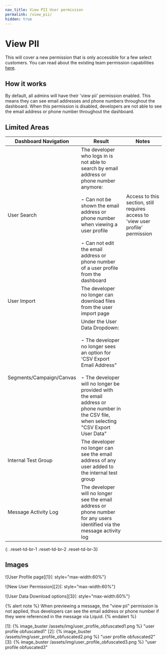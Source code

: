 ```yaml
---
nav_title: View PII User permission
permalink: /view_pii/
hidden: true
---
```


# View PII

This will cover a new permission that is only accessible for a few select customers.  You can read about the existing team permission capabilities [here](https://www.braze.com/docs/user_guide/administrative/manage_your_braze_users/user_permissions/#available-limited-and-team-role-permissions).

## How it works

By default, all admins will have their 'view pii' permission enabled.  This means they can see email addresses and phone numbers throughout the dashboard.
When this permission is disabled, developers are not able to see the email address or phone number throughout the dashboard.

## Limited Areas

|Dashboard Navigation| Result| Notes|
|--------------------|-------|------|
|User Search| The developer who logs in is not able to search by email address or phone number anymore:<br><br>__&#45;__ Can not be shown the email address or phone number when viewing a user profile<br><br>__&#45;__ Can not edit the email address or phone number of a user profile from the dashboard| Access to this section, still requires access to 'view user profile' permission |
|User Import| The developer no longer can download files from the user import page| |
|Segments/Campaign/Canvas |Under the User Data Dropdown: <br><br>__&#45;__ The developer no longer sees an option for 'CSV Export Email Address"<br><br>__&#45;__ The developer will no longer be provided with the email address or phone number in the CSV file, when selecting "CSV Export User Data"||
|Internal Test Group| The developer no longer can see the email address of any user added to the internal test group | | 
|Message Activity Log | The developer will no longer see the email address or phone number for any users identified via the message activity log | | 
{: .reset-td-br-1 .reset-td-br-2 .reset-td-br-3}

## Images

![User Profile page][1]{: style="max-width:60%"}

![New User Permission][2]{: style="max-width:60%"}

![User Data Download options][3]{: style="max-width:60%"}

{% alert note %}
When previewing a message, the "view pii" permission is not applied, thus developers can see the email address or phone number if they were referenced in the message via Liquid.
{% endalert %}

 [1]: {% image_buster /assets/img/user_profile_obfuscated1.png %} "user profile obfuscated1"
 [2]: {% image_buster /assets/img/user_profile_obfuscated2.png %} "user profile obfuscated2"
 [3]: {% image_buster /assets/img/user_profile_obfuscated3.png %} "user profile obfuscated3"

